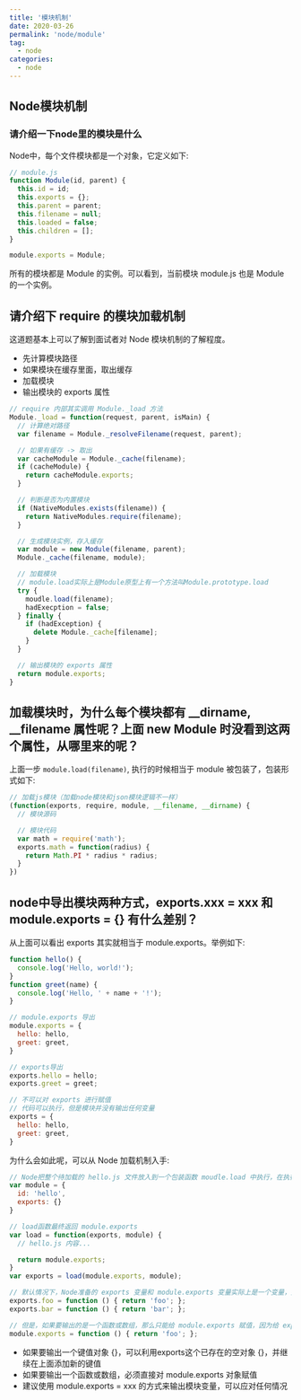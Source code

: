 ```yaml
---
title: '模块机制'
date: 2020-03-26
permalink: 'node/module'
tag:
  - node
categories:
  - node
---
```


## Node模块机制

### 请介绍一下node里的模块是什么

Node中，每个文件模块都是一个对象，它定义如下:

```js
// module.js
function Module(id, parent) {
  this.id = id;
  this.exports = {};
  this.parent = parent;
  this.filename = null;
  this.loaded = false;
  this.children = [];
}

module.exports = Module;
```

所有的模块都是 Module 的实例。可以看到，当前模块 module.js 也是 Module 的一个实例。

## 请介绍下 require 的模块加载机制

这道题基本上可以了解到面试者对 Node 模块机制的了解程度。

- 先计算模块路径
- 如果模块在缓存里面，取出缓存
- 加载模块
- 输出模块的 exports 属性

```js
// require 内部其实调用 Module._load 方法
Module._load = function(request, parent, isMain) {
  // 计算绝对路径
  var filename = Module._resolveFilename(request, parent);

  // 如果有缓存 -> 取出
  var cacheModule = Module._cache(filename);
  if (cacheModule) {
    return cacheModule.exports;
  }

  // 判断是否为内置模块
  if (NativeModules.exists(filename)) {
    return NativeModules.require(filename);
  }

  // 生成模块实例，存入缓存
  var module = new Module(filename, parent);
  Module._cache(filename, module);

  // 加载模块
  // module.load实际上是Module原型上有一个方法叫Module.prototype.load
  try {
    moudle.load(filename);
    hadExecption = false;
  } finally {
    if (hadException) {
      delete Module._cache[filename];
    }
  }

  // 输出模块的 exports 属性
  return module.exports;
}
```

## 加载模块时，为什么每个模块都有 __dirname, __filename 属性呢？上面 new Module 时没看到这两个属性，从哪里来的呢？

上面一步 `module.load(filename)`, 执行的时候相当于 module 被包装了，包装形式如下:

```js
// 加载js模块（加载node模块和json模块逻辑不一样）
(function(exports, require, module, __filename, __dirname) {
  // 模块源码

  // 模块代码
  var math = require('math');
  exports.math = function(radius) {
    return Math.PI * radius * radius;
  }
})
```

## node中导出模块两种方式，exports.xxx = xxx 和 module.exports = {} 有什么差别？

从上面可以看出 exports 其实就相当于 module.exports。举例如下:

```js
function hello() {
  console.log('Hello, world!');
}
function greet(name) {
  console.log('Hello, ' + name + '!');
}

// module.exports 导出
module.exports = {
  hello: hello,
  greet: greet,
}

// exports导出
exports.hello = hello;
exports.greet = greet;

// 不可以对 exports 进行赋值
// 代码可以执行，但是模块并没有输出任何变量
exports = {
  hello: hello,
  greet: greet,
}
```

为什么会如此呢，可以从 Node 加载机制入手:

```js
// Node把整个待加载的 hello.js 文件放入到一个包装函数 moudle.load 中执行，在执行之前，Node 准备好了 module 变量
var module = {
  id: 'hello',
  exports: {}
}

// load函数最终返回 module.exports
var load = function(exports, module) {
  // hello.js 内容...

  return module.exports;
}
var exports = load(module.exports, module);

// 默认情况下，Node准备的 exports 变量和 module.exports 变量实际上是一个变量，并且初始化为 {}
exports.foo = function () { return 'foo'; };
exports.bar = function () { return 'bar'; };

// 但是，如果要输出的是一个函数或数组，那么只能给 module.exports 赋值，因为给 exports 赋值后，module.exports仍然是空对象{}
module.exports = function () { return 'foo'; };
```

- 如果要输出一个键值对象 {}，可以利用exports这个已存在的空对象 {}，并继续在上面添加新的键值
- 如果要输出一个函数或数组，必须直接对 module.exports 对象赋值
- 建议使用 module.exports = xxx 的方式来输出模块变量，可以应对任何情况

